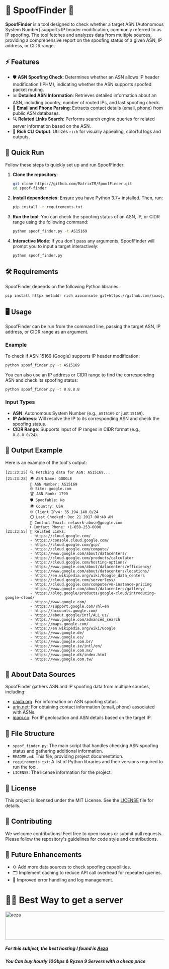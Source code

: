 # 🚨 SpoofFinder 🚨

**SpoofFinder** is a tool designed to check whether a target ASN (Autonomous System Number) supports IP header modification, commonly referred to as IP spoofing. The tool fetches and analyzes data from multiple sources, providing a comprehensive report on the spoofing status of a given ASN, IP address, or CIDR range.

## ⚡️ Features

- 🛡️ **ASN Spoofing Check**: Determines whether an ASN allows IP header modification (IPHM), indicating whether the ASN supports spoofed packet routing.
- 📊 **Detailed ASN Information**: Retrieves detailed information about an ASN, including country, number of routed IPs, and last spoofing check.
- 📧 **Email and Phone Parsing**: Extracts contact details (email, phone) from public ASN databases.
- 🔍 **Related Links Search**: Performs search engine queries for related server information based on the ASN.
- 🌈 **Rich CLI Output**: Utilizes `rich` for visually appealing, colorful logs and outputs.

## 🚀 Quick Run

Follow these steps to quickly set up and run SpoofFinder:

1. **Clone the repository**:
   ```bash
   git clone https://github.com/MatrixTM/SpoofFinder.git
   cd spoof-finder
   ```

2. **Install dependencies**:
   Ensure you have Python 3.7+ installed. Then, run:
   ```bash
   pip install -r requirements.txt
   ```

3. **Run the tool**:
   You can check the spoofing status of an ASN, IP, or CIDR range using the following command:
   ```bash
   python spoof_finder.py -t AS15169
   ```

4. **Interactive Mode**:
   If you don't pass any arguments, SpoofFinder will prompt you to input a target interactively:
   ```bash
   python spoof_finder.py
   ```

## 🛠️ Requirements

SpoofFinder depends on the following Python libraries:

```bash
pip install httpx netaddr rich aioconsole git+https://github.com/soxoj/async-search-scraper
```

## 🖥️ Usage

SpoofFinder can be run from the command line, passing the target ASN, IP address, or CIDR range as an argument.

### Example

To check if ASN 15169 (Google) supports IP header modification:

```bash
python spoof_finder.py -t AS15169
```

You can also use an IP address or CIDR range to find the corresponding ASN and check its spoofing status:

```bash
python spoof_finder.py -t 8.8.8.8
```

### Input Types

- **ASN**: Autonomous System Number (e.g., `AS15169` or just `15169`).
- **IP Address**: Will resolve the IP to its corresponding ASN and check the spoofing status.
- **CIDR Range**: Supports input of IP ranges in CIDR format (e.g., `8.8.8.0/24`).

## 📄 Output Example

Here is an example of the tool's output:

```plaintext
[21:23:25] 🔍 Fetching data for ASN: AS15169...                                
[21:23:28] 🌍 ASN Name: GOOGLE                                                 
           🔢 ASN Number: AS15169                                              
           🌐 Site: google.com                                                 
           🏆 ASN Rank: 1790                                                   
           🛡️ Spoofable: No                                                     
           🌍 Country: USA                                                     
           🌐 Client IPv4: 35.194.140.0/24                                     
           ⏱️ Last Checked: Dec 21 2017 08:40 AM                                
           📧 Contact Email: network-abuse@google.com                          
           📞 Contact Phone: +1-650-253-0000                                   
[21:23:55] 🔗 Related Links:                                                   
           - https://cloud.google.com/                                         
           - https://console.cloud.google.com/                                 
           - https://cloud.google.com/gcp/                                     
           - https://cloud.google.com/compute/                                 
           - https://www.google.com/about/datacenters/                         
           - https://cloud.google.com/products/calculator                      
           - https://cloud.google.com/hosting-options/                         
           - https://www.google.com/about/datacenters/efficiency/              
           - https://www.google.com/about/datacenters/locations/               
           - https://en.wikipedia.org/wiki/Google_data_centers                 
           - https://cloud.google.com/serverless/                              
           - https://cloud.google.com/compute/vm-instance-pricing              
           - https://www.google.com/about/datacenters/gallery/                 
           - https://blog.google/products/google-cloud/introducing-google-cloud/ 
           - https://www.google.com/                                           
           - https://support.google.com/?hl=en                                 
           - https://accounts.google.com/                                      
           - https://about.google/intl/ALL_us/                                 
           - https://www.google.com/advanced_search                            
           - https://maps.google.com/                                          
           - https://en.wikipedia.org/wiki/Google                              
           - https://www.google.de/                                            
           - https://www.google.es/                                            
           - https://www.google.com.br/                                        
           - https://www.google.ie/intl/en/                                    
           - https://www.google.com.mx/                                        
           - https://www.google.dk/index.html                                  
           - https://www.google.com.tw/
```

## 📝 About Data Sources
SpoofFinder gathers ASN and IP spoofing data from multiple sources, including:

- [caida.org](https://caida.org): For information on ASN spoofing status.
- [arin.net](https://arin.net): For obtaining contact information (email, phone) associated with ASNs.
- [ipapi.co](https://ipapi.co): For IP geolocation and ASN details based on the target IP.


## 📁 File Structure

- `spoof_finder.py`: The main script that handles checking ASN spoofing status and gathering additional information.
- `README.md`: This file, providing project documentation.
- `requirements.txt`: A list of Python libraries and their versions required to run the tool.
- `LICENSE`: The license information for the project.

## 📝 License

This project is licensed under the MIT License. See the [LICENSE](LICENSE) file for details.

## 🤝 Contributing

We welcome contributions! Feel free to open issues or submit pull requests. Please follow the repository's guidelines for code style and contributions.

## 🚧 Future Enhancements

- ⚙️ Add more data sources to check spoofing capabilities.
- 🗂️ Implement caching to reduce API call overhead for repeated queries.
- 🔧 Improved error handling and log management.

# 👨‍💻 Best Way to get a server

<a href="https://aeza.net/?ref=375036"><img src="https://github.com/user-attachments/assets/f875428b-cb35-442d-8dce-cdc5ead4ffbd" width="728" height="90"  alt="aeza"></a>
##### For this subject, the best hosting I found is [Aeza](https://aeza.net/?ref=375036 "Aeza Hosting")
##### You Can buy hourly 10Gbps & Ryzen 9 Servers with a cheap price
